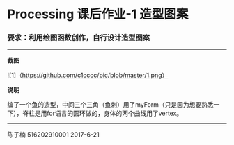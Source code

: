 # Processing 课后作业-1 造型图案
###  要求：利用绘图函数创作，自行设计造型图案
-------------------------

**截图**

![1]（https://github.com/c1cccc/pic/blob/master/1.png）


**说明**

编了一个鱼的造型，中间三个三角（鱼刺）用了myForm（只是因为想要熟悉一下），脊柱是用for语言的圆环做的，身体的两个曲线用了vertex。

-------------------------

陈子楠 516202910001 2017-6-21
